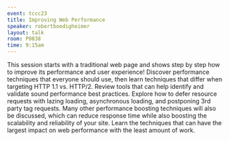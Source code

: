 ```yaml
---
event: tccc23
title: Improving Web Performance
speaker: robertboedigheimer
layout: talk
room: P0838
time: 9:15am
---
```


This session starts with a traditional web page and shows step by step how to improve its performance and user experience! Discover performance techniques that everyone should use, then learn techniques that differ when targeting HTTP 1.1 vs. HTTP/2. Review tools that can help identify and validate sound performance best practices. Explore how to defer resource requests with lazing loading, asynchronous loading, and postponing 3rd party tag requests. Many other performance boosting techniques will also be discussed, which can reduce response time while also boosting the scalability and reliability of your site. Learn the techniques that can have the largest impact on web performance with the least amount of work.
